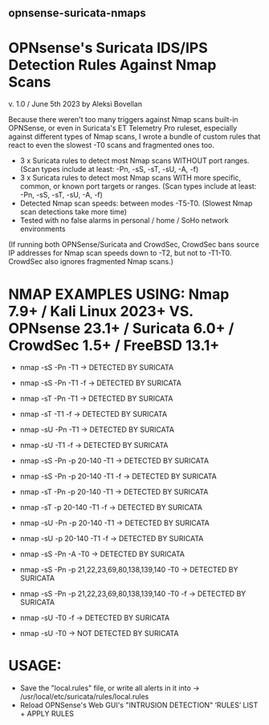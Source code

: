 ## opnsense-suricata-nmaps
# OPNsense's Suricata IDS/IPS Detection Rules Against Nmap Scans
v. 1.0 / June 5th 2023 by Aleksi Bovellan

Because there weren't too many triggers against Nmap scans built-in OPNSense, or even in Suricata's ET Telemetry Pro ruleset, especially against different types of Nmap scans, I wrote a bundle of custom rules that react to even the slowest -T0 scans and fragmented ones too.

- 3 x Suricata rules to detect most Nmap scans WITHOUT port ranges. (Scan types include at least: -Pn, -sS, -sT, -sU, -A, -f)
- 3 x Suricata rules to detect most Nmap scans WITH more specific, common, or known port targets or ranges. (Scan types include at least: -Pn, -sS, -sT, -sU, -A, -f)
- Detected Nmap scan speeds: between modes -T5-T0. (Slowest Nmap scan detections take more time)
- Tested with no false alarms in personal / home / SoHo network environments


(If running both OPNSense/Suricata and CrowdSec, CrowdSec bans source IP addresses for Nmap scan speeds down to -T2, but not to -T1-T0. CrowdSec also ignores fragmented Nmap scans.)


# NMAP EXAMPLES USING:   Nmap 7.9+ / Kali Linux 2023+	  VS.   OPNsense 23.1+  /  Suricata 6.0+  /  CrowdSec 1.5+  /  FreeBSD 13.1+

- nmap -sS -Pn -T1     ->     DETECTED BY SURICATA
- nmap -sS -Pn -T1 -f     ->     DETECTED BY SURICATA
- nmap -sT -Pn -T1     ->     DETECTED BY SURICATA
- nmap -sT -T1 -f     ->     DETECTED BY SURICATA
- nmap -sU -Pn -T1     ->     DETECTED BY SURICATA
- nmap -sU -T1 -f     ->     DETECTED BY SURICATA
- nmap -sS -Pn -p 20-140 -T1     ->     DETECTED BY SURICATA
- nmap -sS -Pn -p 20-140 -T1 -f     ->     DETECTED BY SURICATA
- nmap -sT -Pn -p 20-140 -T1     ->     DETECTED BY SURICATA
- nmap -sT -p 20-140 -T1 -f     ->     DETECTED BY SURICATA
- nmap -sU -Pn -p 20-140 -T1     ->     DETECTED BY SURICATA
- nmap -sU -p 20-140 -T1 -f     ->     DETECTED BY SURICATA
- nmap -sS -Pn -A -T0     ->     DETECTED BY SURICATA
- nmap -sS -Pn -p 21,22,23,69,80,138,139,140 -T0     ->     DETECTED BY SURICATA
- nmap -sS -Pn -p 21,22,23,69,80,138,139,140 -T0 -f     ->     DETECTED BY SURICATA
- nmap -sU -T0 -f     ->     DETECTED BY SURICATA

- nmap -sU -T0     ->     NOT DETECTED BY SURICATA

# USAGE:

- Save the "local.rules" file, or write all alerts in it into ->  /usr/local/etc/suricata/rules/local.rules
- Reload OPNSense's Web GUI's "INTRUSION DETECTION" ‘RULES’ LIST + APPLY RULES
